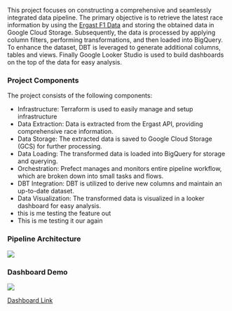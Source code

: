 This project focuses on constructing a comprehensive and seamlessly integrated data pipeline. The primary objective is to retrieve the latest race information by using the [Ergast F1 Data](https://ergast.com/mrd/) and storing the obtained data in Google Cloud Storage. Subsequently, the data is processed by applying column filters, performing transformations, and then loaded into BigQuery. To enhance the dataset, DBT is leveraged to generate additional columns, tables and views. Finally Google Looker Studio is used to build dashboards on the top of the data for easy analysis.

### Project Components
The project consists of the following components:

- Infrastructure: Terraform is used to easily manage and setup infrastructure 
- Data Extraction: Data is extracted from the Ergast API, providing comprehensive race information.
- Data Storage: The extracted data is saved to Google Cloud Storage (GCS) for further processing.
- Data Loading: The transformed data is loaded into BigQuery for storage and querying.
- Orchestration: Prefect manages and monitors entire pipeline workflow, which are broken down into small tasks and flows.
- DBT Integration: DBT is utilized to derive new columns and maintain an up-to-date dataset.
- Data Visualization: The transformed data is visualized in a looker dashboard for easy analysis.
- this is me testing the feature out
- This is me testing it our again

### Pipeline Architecture
![](demo/pipeline.png)

### Dashboard Demo
![](demo/f1-stats-dashboard.webp)

[Dashboard Link](https://lookerstudio.google.com/reporting/9fd225dd-a9b8-45d9-87dc-7d7dbae0c841)
